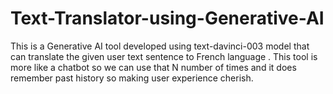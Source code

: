# Text-Translator-using-Generative-AI
This is a Generative AI tool developed using text-davinci-003 model that can translate the given user text sentence to French language . This tool is more like a chatbot so we can use that N number of times and it does remember past history so making user experience cherish.
